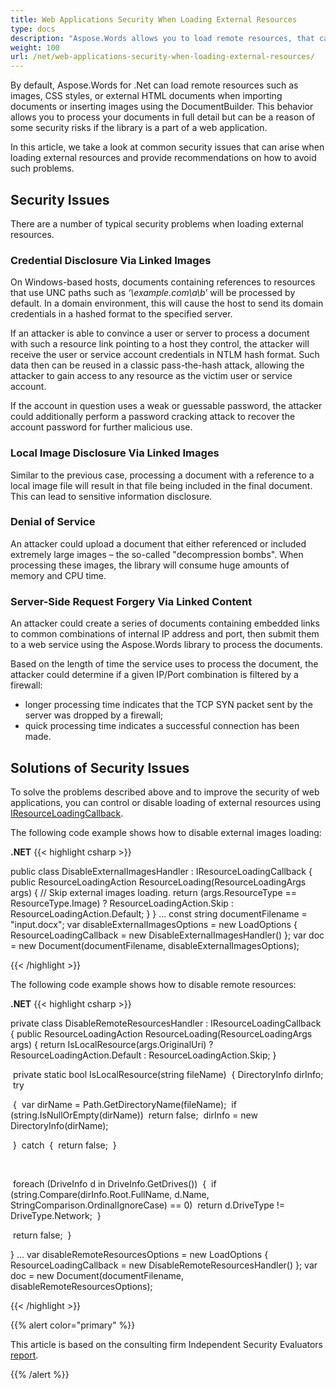 ```yaml
---
title: Web Applications Security When Loading External Resources
type: docs
description: "Aspose.Words allows you to load remote resources, that can be a reason of security risks. Take a look at common security issues and their solutions."
weight: 100
url: /net/web-applications-security-when-loading-external-resources/
---
```


By default, Aspose.Words for .Net can load remote resources such as images, CSS styles, or external HTML documents when importing documents or inserting images using the DocumentBuilder. This behavior allows you to process your documents in full detail but can be a reason of some security risks if the library is a part of a web application.

In this article, we take a look at common security issues that can arise when loading external resources and provide recommendations on how to avoid such problems.

## **Security Issues**

There are a number of typical security problems when loading external resources.

### **Credential Disclosure Via Linked Images**

On Windows-based hosts, documents containing references to resources that use UNC paths such as *‘\\example.com\a\b*’ will be processed by default. In a domain environment, this will cause the host to send its domain credentials in a hashed format to the specified server.

If an attacker is able to convince a user or server to process a document with such a resource link pointing to a host they control, the attacker will receive the user or service account credentials in NTLM hash format. Such data then can be reused in a classic pass-the-hash attack, allowing the attacker to gain access to any resource as the victim user or service account.

If the account in question uses a weak or guessable password, the attacker could additionally perform a password cracking attack to recover the account password for further malicious use.

### **Local Image Disclosure Via Linked Images**

Similar to the previous case, processing a document with a reference to a local image file will result in that file being included in the final document. This can lead to sensitive information disclosure.

### **Denial of Service**

An attacker could upload a document that either referenced or included extremely large images – the so-called "decompression bombs". When processing these images, the library will consume huge amounts of memory and CPU time.

### **Server-Side Request Forgery Via Linked Content**

An attacker could create a series of documents containing embedded links to common combinations of internal IP address and port, then submit them to a web service using the Aspose.Words library to process the documents.

Based on the length of time the service uses to process the document, the attacker could determine if a given IP/Port combination is filtered by a firewall:

- longer processing time indicates that the TCP SYN packet sent by the server was dropped by a firewall;
- quick processing time indicates a successful connection has been made.

## **Solutions of Security Issues**

To solve the problems described above and to improve the security of web applications, you can control or disable loading of external resources using [IResourceLoadingCallback](https://apireference.aspose.com/words/net/aspose.words.loading/iresourceloadingcallback).

The following code example shows how to disable external images loading:

**.NET**
{{< highlight csharp >}}

public class DisableExternalImagesHandler : IResourceLoadingCallback
{
    public ResourceLoadingAction ResourceLoading(ResourceLoadingArgs args)
    {
        // Skip external images loading.
        return (args.ResourceType == ResourceType.Image)
            ? ResourceLoadingAction.Skip
            : ResourceLoadingAction.Default;
    }
}
...
const string documentFilename = "input.docx";
var disableExternalImagesOptions = new LoadOptions
{
    ResourceLoadingCallback = new DisableExternalImagesHandler()
};
var doc = new Document(documentFilename, disableExternalImagesOptions);

{{< /highlight >}}

The following code example shows how to disable remote resources:

**.NET**
{{< highlight csharp >}}

private class DisableRemoteResourcesHandler : IResourceLoadingCallback
{
    public ResourceLoadingAction ResourceLoading(ResourceLoadingArgs args)
    {
        return IsLocalResource(args.OriginalUri)
            ? ResourceLoadingAction.Default
            : ResourceLoadingAction.Skip;
    }

​	private static bool IsLocalResource(string fileName)
​	{
   	 DirectoryInfo dirInfo;
​    	try

​		{
​        	var dirName = Path.GetDirectoryName(fileName);
​       	 if (string.IsNullOrEmpty(dirName))
​         	   return false;
​        	dirInfo = new DirectoryInfo(dirName);

​		}
​		catch
​		{
​    	    return false;
​		}

​		

​		foreach (DriveInfo d in DriveInfo.GetDrives())
​		{
​			if (string.Compare(dirInfo.Root.FullName, d.Name, StringComparison.OrdinalIgnoreCase) == 0)
​				return d.DriveType != DriveType.Network;
​		}

​		return false;
​	}

}
...
var disableRemoteResourcesOptions = new LoadOptions
{
    ResourceLoadingCallback = new DisableRemoteResourcesHandler()
};
var doc = new Document(documentFilename, disableRemoteResourcesOptions);

{{< /highlight >}}

{{% alert color="primary" %}}

This article is based on the consulting firm Independent Security Evaluators [report](https://auckland.dynabic.com/wiki/download/attachments/43680655/ise-aspose-report.pdf?version=1&modificationDate=1600673149000).

{{% /alert %}}

